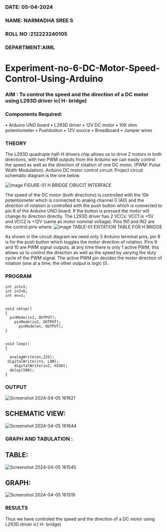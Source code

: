 ###  DATE: 05-04-2024

###  NAME: NARMADHA SREE S
###  ROLL NO :212223240105
###  DEPARTMENT:AIML
# Experiment-no-6-DC-Motor-Speed-Control-Using-Arduino
### AIM : To control the speed and the direction of a DC motor using L293D driver ic( H- bridge)

### Components Required:
•	Arduino UNO board
•	L293D driver
•	12V DC motor
•	10K ohm potentiometer
•	Pushbutton
•	12V source
•	Breadboard
•	Jumper wires
### THEORY 
The L293D quadruple half-H drivers chip allows us to drive 2 motors in both directions, with two PWM outputs from the Arduino we can easily control the speed as well as the direction of rotation of one DC motor. (PWM: Pulse Width Modulation).
Arduino DC motor control circuit:
Project circuit schematic diagram is the one below.

![image](https://user-images.githubusercontent.com/36288975/167763051-b230c183-afc5-46f2-ba95-0f95e10dd6c9.png)
FIGURE-01 H BRIDGE CIRUCIT INTERFACE 
 
The speed of the DC motor (both directions) is controlled with the 10k potentiometer which is connected to analog channel 0 (A0) and the direction of rotation is controlled with the push button which is connected to pin 8 of the Arduino UNO board. If the button is pressed the motor will change its direction directly.
The L293D driver has 2 VCCs: VCC1 is +5V and VCC2 is +12V (same as motor nominal voltage). Pins IN1 and IN2 are the control pins where:
![image](https://user-images.githubusercontent.com/36288975/167763120-1421c2c5-8381-49eb-b376-03f6e1113b7a.png)
TABLE-01 EXITATION TABLE FOR H BRIDGE 

As shown in the circuit diagram we need only 3 Arduino terminal pins, pin 8 is for the push button which toggles the motor direction of rotation. Pins 9 and 10 are PWM signal outputs, at any time there is only 1 active PWM, this allows us to control the direction as well as the speed by varying the duty cycle of the PWM signal. The active PWM pin decides the motor direction of rotation (one at a time, the other output is logic 0).

### PROGRAM 
```
int in1=5;
int in2=6;
int en=3;


void setup()
{
  pinMode(in1, OUTPUT);
    pinMode(in2, OUTPUT);
      pinMode(en, OUTPUT);
}


void loop()
{
  
  analogWrite(en,225);
 digitalWrite(in1, LOW);
    digitalWrite(in2, HIGH);
  delay(500);
}
```
### OUTPUT
![Screenshot 2024-04-05 161621](https://github.com/Narmadhasree48/Experiment-no-7-DC-Motor-Speed-Control-Using-Arduino/assets/144979451/beaa8f5b-179f-4e28-ad2a-3a680d5453fb)
## SCHEMATIC VIEW:
![Screenshot 2024-04-05 161644](https://github.com/Narmadhasree48/Experiment-no-7-DC-Motor-Speed-Control-Using-Arduino/assets/144979451/11108caa-6f8c-44da-acd3-373c5c10936b)

### GRAPH AND TABULATION :
## TABLE:
![Screenshot 2024-04-05 161545](https://github.com/Narmadhasree48/Experiment-no-7-DC-Motor-Speed-Control-Using-Arduino/assets/144979451/809c84f4-520e-4d4e-baea-f4d0b6fe278d)
## GRAPH:
![Screenshot 2024-04-05 161519](https://github.com/Narmadhasree48/Experiment-no-7-DC-Motor-Speed-Control-Using-Arduino/assets/144979451/61d20c91-bb42-4938-a29b-92007f7946a2)
### RESULTS 
Thus we have controled the speed and the direction of a DC motor using L293D driver ic( H- bridge)
